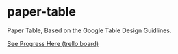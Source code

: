 # paper-table
Paper Table, Based on the Google Table Design Guidlines.

[See Progress Here (trello board)](https://trello.com/b/OssFXLss/paper-table)
